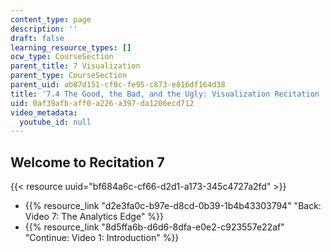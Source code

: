 ```yaml
---
content_type: page
description: ''
draft: false
learning_resource_types: []
ocw_type: CourseSection
parent_title: 7 Visualization
parent_type: CourseSection
parent_uid: ab87d151-cf8c-fe95-c873-e816df164d38
title: '7.4 The Good, the Bad, and the Ugly: Visualization Recitation  (Recitation)'
uid: 0af39afb-aff0-a226-a397-da1206ecd712
video_metadata:
  youtube_id: null
---
```

## Welcome to Recitation 7

{{< resource uuid="bf684a6c-cf66-d2d1-a173-345c4727a2fd" >}}

- {{% resource_link "d2e3fa0c-b97e-d8cd-0b39-1b4b43303794" "Back: Video 7: The Analytics Edge" %}}
- {{% resource_link "8d5ffa6b-d6d6-8dfa-e0e2-c923557e22af" "Continue: Video 1: Introduction" %}}